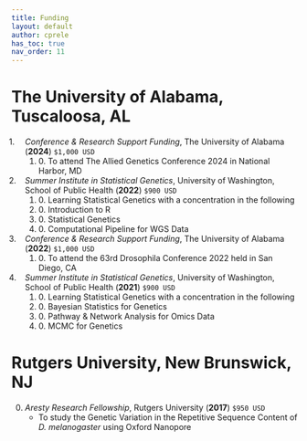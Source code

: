 ```yaml
---
title: Funding
layout: default
author: cprele
has_toc: true
nav_order: 11
---
```


# The University of Alabama, Tuscaloosa, AL

<ol class="reversed">
	<li><i>Conference & Research Support Funding</i>, The University of Alabama (<b>2024</b>) <code>$1,000 USD</code>
		<ol>
			<li>To attend The Allied Genetics Conference 2024 in National Harbor, MD</li>
		</ol>
	</li>
	<li><i>Summer Institute in Statistical Genetics</i>, University of Washington, School of Public Health (<b>2022</b>) <code>$900 USD</code>
		<ol>
			<li>Learning Statistical Genetics with a concentration in the following</li>
			<li>Introduction to R</li>
			<li>Statistical Genetics</li>
			<li>Computational Pipeline for WGS Data</li>
		</ol>
	</li>
	<li><i>Conference & Research Support Funding</i>, The University of Alabama (<b>2022</b>) <code>$1,000 USD</code>
		<ol>
			<li>To attend the 63rd Drosophila Conference 2022 held in San Diego, CA</li>
		</ol>
	</li>
	<li><i>Summer Institute in Statistical Genetics</i>, University of Washington, School of Public Health (<b>2021</b>) <code>$900 USD</code>
		<ol>
			<li>Learning Statistical Genetics with a concentration in the following</li>
			<li>Bayesian Statistics for Genetics</li>
			<li>Pathway & Network Analysis for Omics Data</li>
			<li>MCMC for Genetics</li>
		</ol>
	</li>
</ol>

# Rutgers University, New Brunswick, NJ

0. _Aresty Research Fellowship_, Rutgers University (**2017**) `$950 USD`
	- To study the Genetic Variation in the Repetitive Sequence Content of _D. melanogaster_ using Oxford Nanopore

<style>
/* Reset the counter for the outer <ol> */
ol.reversed {
  counter-reset: list-counter; /* Initialize counter */
}

/* Style for the outer <ol> and its <li> elements */
ol.reversed > li {
  list-style: none;
  counter-increment: list-counter; /* Increment for each item in the outer <ol> */
  position: relative;
}

/* Add numbering to the outer <ol> items */
ol.reversed > li::before {
  content: counter(list-counter, decimal) ". "; /* Display the current number */
  position: absolute;
  left: -2em;
}

/* Reset the counter for the nested <ol> */
ol.reversed li ol {
  counter-reset: nested-counter; /* Initialize separate counter for nested <ol> */
}

/* Style for nested <ol> items */
ol.reversed li ol li {
  list-style: decimal; /* Default numbering for nested <ol> */
}

/* Optional: If you want the nested lists to have their own independent numbers */
ol.reversed li ol li::before {
  content: counter(nested-counter, decimal) ". "; /* Numbering for nested list */
  position: relative;
  left: 0;
}
</style>

<script>
  document.addEventListener("DOMContentLoaded", function () {
    // Reset the outer <ol> to start from the correct number
    document.querySelectorAll("ol.reversed").forEach(ol => {
      ol.style.counterReset = `list-counter ${ol.children.length + 1}`; /* Start from length + 1 to count down */
    });
  });
</script>

